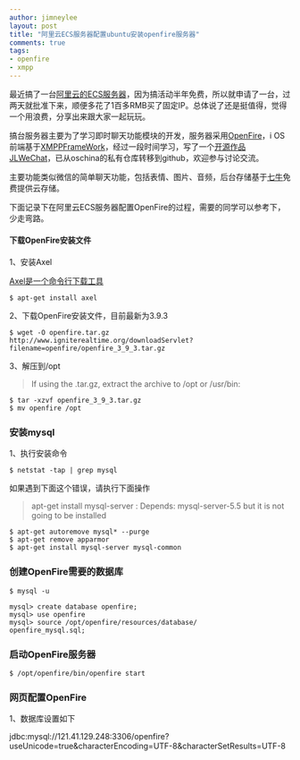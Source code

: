 ```yaml
---
author: jimneylee
layout: post
title: "阿里云ECS服务器配置ubuntu安装openfire服务器"
comments: true
tags:
- openfire
- xmpp
---
```


最近搞了一台[阿里云的ECS服务器](http://buy.aliyun.com/?spm=5176.383338.5.4.RsiCqv)，因为搞活动半年免费，所以就申请了一台，过两天就批准下来，顺便多花了1百多RMB买了固定IP。总体说了还是挺值得，觉得一个用浪费，分享出来跟大家一起玩玩。

搞台服务器主要为了学习即时聊天功能模块的开发，服务器采用[OpenFire](http://www.igniterealtime.com/)，i
OS前端基于[XMPPFrameWork](https://github.com/robbiehanson/XMPPFramework)，经过一段时间学习，写了一个[开源作品JLWeChat](https://github.com/jimneylee/JLWeChat-iPhone)，已从oschina的私有仓库转移到github，欢迎参与讨论交流。

主要功能类似微信的简单聊天功能，包括表情、图片、音频，后台存储基于[七牛](http://www.qiniu.com/)免费提供云存储。

下面记录下在阿里云ECS服务器配置OpenFire的过程，需要的同学可以参考下，少走弯路。

#### 下载OpenFire安装文件

1、安装Axel

[Axel是一个命令行下载工具](http://wiki.ubuntu.org.cn/Axel)

	$ apt-get install axel

2、下载OpenFire安装文件，目前最新为3.9.3

	$ wget -O openfire.tar.gz http://www.igniterealtime.org/downloadServlet?filename=openfire/openfire_3_9_3.tar.gz

3、解压到/opt
> If using the .tar.gz, extract the archive to /opt or /usr/bin:

	$ tar -xzvf openfire_3_9_3.tar.gz
	$ mv openfire /opt

### 安装mysql
1、执行安装命令

	$ netstat -tap | grep mysql

如果遇到下面这个错误，请执行下面操作
> apt-get install mysql-server : Depends: mysql-server-5.5 but it is not going to be installed

	$ apt-get autoremove mysql* --purge
	$ apt-get remove apparmor
	$ apt-get install mysql-server mysql-common

### 创建OpenFire需要的数据库
	
	$ mysql -u

	mysql> create database openfire;
	mysql> use openfire
	mysql> source /opt/openfire/resources/database/
	openfire_mysql.sql;

### 启动OpenFire服务器
	$ /opt/openfire/bin/openfire start

### 网页配置OpenFire
1、数据库设置如下
	
jdbc:mysql://121.41.129.248:3306/openfire?useUnicode=true&characterEncoding=UTF-8&characterSetResults=UTF-8
